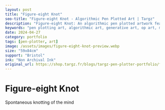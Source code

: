```yaml
---
layout: post
title: "Figure-eight Knot"
seo-title: "Figure-eight Knot - Algorithmic Pen Plotted Art | Targz"
description: "Figure-eight Knot: An algorithmic pen plotted artwork featuring geometric patterns. 59x84cm non archival ink on Bristol paper."
keywords: "pen plotting art, algorithmic art, generative art, op art, mathematical art, geometric patterns, bristol paper, precision plotting"
date: 2024-04-27
category: portfolio
tags: [pen-plotter, art]
image: /assets/images/figure-eight-knot-preview.webp
size: "59x84cm"
support: "Bristol"
ink: "Non Archival Ink"
original_url: https://shop.targz.fr/blogs/targz-pen-plotter-portfolio/figure-eight-knot
---
```


# Figure-eight Knot

Spontaneous knotting of the mind

